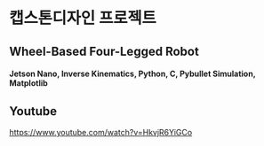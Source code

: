 # 캡스톤디자인 프로젝트 
## Wheel-Based Four-Legged Robot

#### Jetson Nano, Inverse Kinematics, Python, C, Pybullet Simulation, Matplotlib

## Youtube
https://www.youtube.com/watch?v=HkvjR6YiGCo
